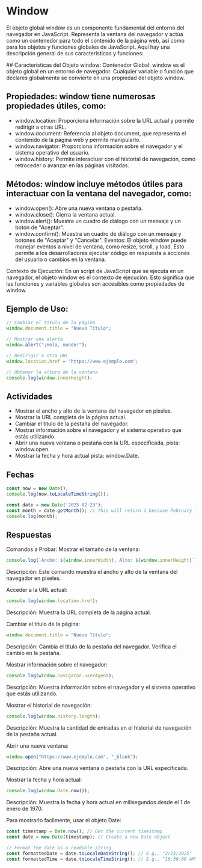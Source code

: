 # Window
El objeto global window es un componente fundamental del entorno del navegador en JavaScript. Representa la ventana del navegador y actúa como un contenedor para todo el contenido de la página web, así como para los objetos y funciones globales de JavaScript. Aquí hay una descripción general de sus características y funciones:

## Características del Objeto window:
Contenedor Global: window es el objeto global en un entorno de navegador. Cualquier variable o función que declares globalmente se convierte en una propiedad del objeto window.

## Propiedades: window tiene numerosas propiedades útiles, como:

- window.location: Proporciona información sobre la URL actual y permite redirigir a otras URL.
- window.document: Referencia al objeto document, que representa el contenido de la página web y permite manipularlo.
- window.navigator: Proporciona información sobre el navegador y el sistema operativo del usuario.
- window.history: Permite interactuar con el historial de navegación, como retroceder o avanzar en las páginas visitadas.

## Métodos: window incluye métodos útiles para interactuar con la ventana del navegador, como:

- window.open(): Abre una nueva ventana o pestaña.
- window.close(): Cierra la ventana actual.
- window.alert(): Muestra un cuadro de diálogo con un mensaje y un botón de "Aceptar".
- window.confirm(): Muestra un cuadro de diálogo con un mensaje y botones de "Aceptar" y "Cancelar".
Eventos: El objeto window puede manejar eventos a nivel de ventana, como resize, scroll, y load. Esto permite a los desarrolladores ejecutar código en respuesta a acciones del usuario o cambios en la ventana.

Contexto de Ejecución: En un script de JavaScript que se ejecuta en un navegador, el objeto window es el contexto de ejecución. Esto significa que las funciones y variables globales son accesibles como propiedades de window.

## Ejemplo de Uso:
```javascript
// Cambiar el título de la página
window.document.title = "Nuevo Título";

// Mostrar una alerta
window.alert("¡Hola, mundo!");

// Redirigir a otra URL
window.location.href = "https://www.ejemplo.com";

// Obtener la altura de la ventana
console.log(window.innerHeight);
```


## Actividades
- Mostrar el ancho y alto de la ventana del navegador en píxeles.
- Mostrar la URL completa de la página actual.
- Cambiar el título de la pestaña del navegador.
- Mostrar información sobre el navegador y el sistema operativo que estás utilizando.
- Abrir una nueva ventana o pestaña con la URL especificada, pista: window.open.
- Mostrar la fecha y hora actual pista: window.Date.

## Fechas

```javascript
const now = new Date();
console.log(now.toLocaleTimeString());

const date = new Date('2025-02-23');
const month = date.getMonth(); // This will return 1 because February is the second month
console.log(month); 

```

## Respuestas
Comandos a Probar:
Mostrar el tamaño de la ventana:

```javascript
console.log(`Ancho: ${window.innerWidth}, Alto: ${window.innerHeight}`);
```

Descripción: Este comando muestra el ancho y alto de la ventana del navegador en píxeles.

Acceder a la URL actual:

```javascript
console.log(window.location.href);
```

Descripción: Muestra la URL completa de la página actual.

Cambiar el título de la página:

```javascript
window.document.title = "Nuevo Título";
```

Descripción: Cambia el título de la pestaña del navegador. Verifica el cambio en la pestaña.

Mostrar información sobre el navegador:

```javascript
console.log(window.navigator.userAgent);
```

Descripción: Muestra información sobre el navegador y el sistema operativo que estás utilizando.

Mostrar el historial de navegación:

```javascript
console.log(window.history.length);
```

Descripción: Muestra la cantidad de entradas en el historial de navegación de la pestaña actual.

Abrir una nueva ventana:

```javascript
window.open("https://www.ejemplo.com", "_blank");
```

Descripción: Abre una nueva ventana o pestaña con la URL especificada.

Mostrar la fecha y hora actual:

```javascript
console.log(window.Date.now());
```

Descripción: Muestra la fecha y hora actual en milisegundos desde el 1 de enero de 1970.

Para mostrarlo facilmente, usar el objeto Date:

```javascript
const timestamp = Date.now(); // Get the current timestamp
const date = new Date(timestamp); // Create a new Date object

// Format the date as a readable string
const formattedDate = date.toLocaleDateString(); // E.g., "2/23/2025"
const formattedTime = date.toLocaleTimeString(); // E.g., "10:30:00 AM"

```